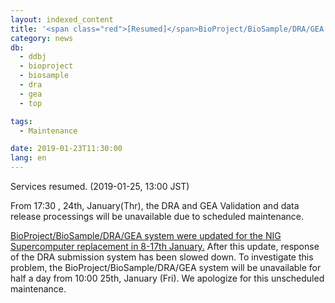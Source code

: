 ```yaml
---
layout: indexed_content
title: '<span class="red">[Resumed]</span>BioProject/BioSample/DRA/GEA unscheduled maintenance 10:00 25th January (Friday)'
category: news
db:
  - ddbj
  - bioproject
  - biosample
  - dra
  - gea
  - top

tags:
  - Maintenance

date: 2019-01-23T11:30:00
lang: en
---
```


<p class="red">Services resumed. (2019-01-25, 13:00 JST)</p>

<p>From 17:30 , 24th, January(Thr), the DRA and GEA Validation and data release processings will be unavailable due to scheduled maintenance.</p>

<p><a href="/news/en/181227-e.html">BioProject/BioSample/DRA/GEA system were updated for the NIG Supercomputer replacement in 8-17th January.</a>
    After this update, response of the DRA submission system has been slowed down.
    To investigate this problem, the BioProject/BioSample/DRA/GEA system will be unavailable for half a day from 10:00 25th, January (Fri).
    We apologize for this unscheduled maintenance.</p>
